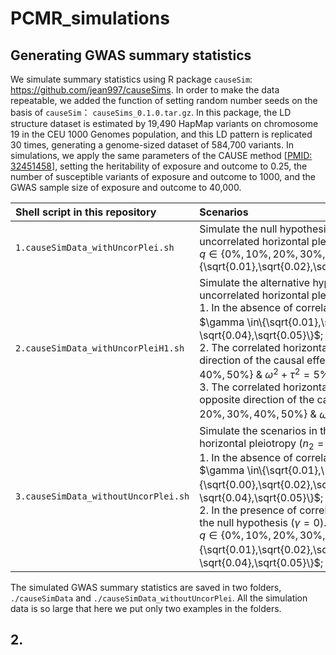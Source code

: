 # PCMR_simulations

## Generating GWAS summary statistics

We simulate summary statistics using R package `causeSim`: https://github.com/jean997/causeSims. In order to make the data repeatable, we added the function of setting random number seeds on the basis of `causeSim`： `causeSims_0.1.0.tar.gz`. In this package, the LD structure dataset is estimated by 19,490 HapMap variants  on chromosome 19 in the CEU 1000 Genomes population, and this LD pattern is replicated 30 times, generating a genome-sized dataset of 584,700 variants. In simulations, we apply the same parameters of the CAUSE method [[PMID: 32451458](https://pubmed.ncbi.nlm.nih.gov/32451458/)], setting the heritability of exposure and outcome to 0.25, the number of susceptible variants of exposure and outcome to 1000, and the GWAS sample size of exposure and outcome to 40,000. 

| Shell script in this repository      | Scenarios                                                    |
| :----------------------------------- | :----------------------------------------------------------- |
| `1.causeSimData_withUncorPlei.sh`    | Simulate the null hypothesis ($`\gamma=0`$) in the presence of uncorrelated horizontal pleiotropy.<br />    $`q \in \{ 0\%,10\%,20\%,30\%,40\%,50\% \} `$ & $`\eta\in\{\sqrt{0.01},\sqrt{0.02},\sqrt{0.03},\sqrt{0.04},\sqrt{0.05}\}`$; |
| `2.causeSimData_withUncorPleiH1.sh`  | Simulate the alternative hypothesis in the presence of uncorrelated horizontal pleiotropy.<br />    1. In the absence of correlated horizontal pleiotropy. $`\gamma \in\{\sqrt{0.01},\sqrt{0.02},\sqrt{0.03}，\sqrt{0.04},\sqrt{0.05}\}`$;<br />    2. The correlated horizontal pleiotropic effect is in the same direction of the causal effect ($`\gamma=0.1`$). $`q\in \{10\%,20\%,30\%,40\%,50\%\}`$ & $`\omega^2+\tau^2=5\%`$; <br />    3. The correlated horizontal pleiotropic effect is in the opposite direction of the causal effect ($`\gamma=-0.1`$). $`q\in \{10\%,20\%,30\%,40\%,50\%\}`$ & $`\omega^2+\tau^2=5\%`$; |
| `3.causeSimData_withoutUncorPlei.sh` | Simulate the scenarios in the absence of uncorrelated horizontal pleiotropy ($`n_2=0`$).<br />    1. In the absence of correlated horizontal pleiotropy ($`\eta=0`$). $`\gamma \in\{\sqrt{0.01},\{\sqrt{0.00},\sqrt{0.02},\sqrt{0.03}，\sqrt{0.04},\sqrt{0.05}\}`$;<br />    2. In the presence of correlated horizontal pleiotropy under the null hypothesis ($`\gamma= 0`$). <br />    $`q\in \{0\%,10\%,20\%,30\%,40\%,50\%\}`$ & $`\eta\in\{\sqrt{0.01},\sqrt{0.02},\sqrt{0.03}，\sqrt{0.04},\sqrt{0.05}\}`$; |

The simulated GWAS summary statistics are saved in two folders, `./causeSimData` and `./causeSimData_withoutUncorPlei`. All the simulation data is so large that here we put only two examples in the folders. 

## 2. 

